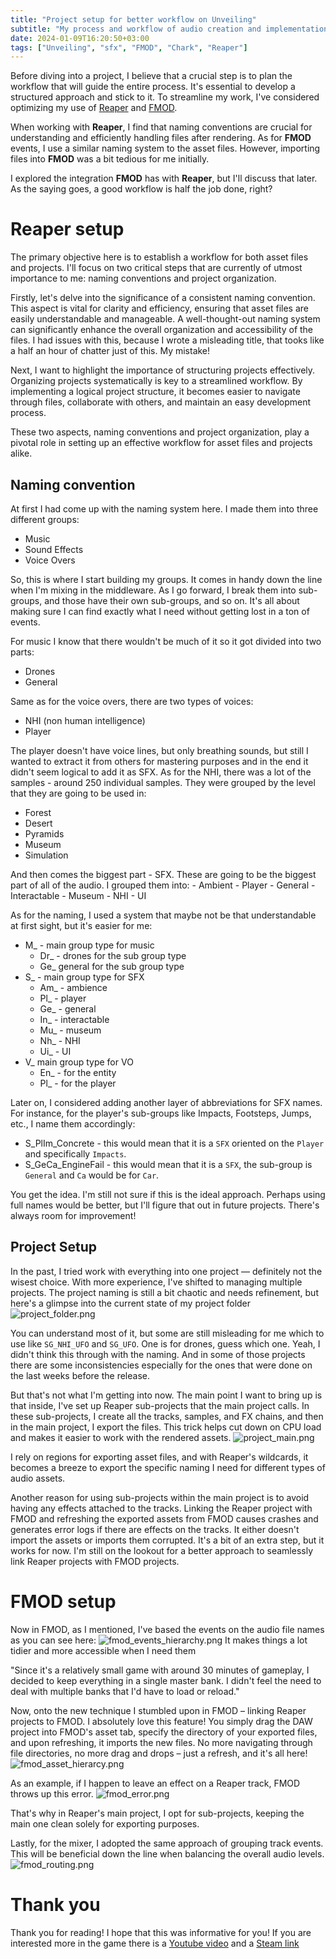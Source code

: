 ```yaml
---
title: "Project setup for better workflow on Unveiling"
subtitle: "My process and workflow of audio creation and implementation for the game Unveiling "
date: 2024-01-09T16:20:50+03:00
tags: ["Unveiling", "sfx", "FMOD", "Chark", "Reaper"]
---
```


Before diving into a project, I believe that a crucial step is to plan the workflow that will guide the entire process. It's essential to develop a structured approach and stick to it. To streamline my work, I've considered optimizing my use of [Reaper](https://www.reaper.fm/) and [FMOD](https://www.fmod.com/).

When working with **Reaper**, I find that naming conventions are crucial for understanding and efficiently handling files after rendering. As for **FMOD** events, I use a similar naming system to the asset files. However, importing files into **FMOD** was a bit tedious for me initially.

I explored the integration **FMOD** has with **Reaper**, but I'll discuss that later. As the saying goes, a good workflow is half the job done, right?

# Reaper setup
The primary objective here is to establish a workflow for both asset files and projects. I'll focus on two critical steps that are currently of utmost importance to me: naming conventions and project organization.

Firstly, let's delve into the significance of a consistent naming convention. This aspect is vital for clarity and efficiency, ensuring that asset files are easily understandable and manageable. A well-thought-out naming system can significantly enhance the overall organization and accessibility of the files. I had issues with this, because I wrote a misleading title, that tooks like a half an hour of chatter just of this. My mistake!

Next, I want to highlight the importance of structuring projects effectively. Organizing projects systematically is key to a streamlined workflow. By implementing a logical project structure, it becomes easier to navigate through files, collaborate with others, and maintain an easy development process.

These two aspects, naming conventions and project organization, play a pivotal role in setting up an effective workflow for asset files and projects alike.

## Naming convention
At first I had come up with the naming system here. I made them into three different groups:
- Music
- Sound Effects
- Voice Overs

So, this is where I start building my groups. It comes in handy down the line when I'm mixing in the middleware. As I go forward, I break them into sub-groups, and those have their own sub-groups, and so on. It's all about making sure I can find exactly what I need without getting lost in a ton of events.

For music I know that there wouldn't be much of it so it got divided into two parts:
- Drones
- General

Same as for the voice overs, there are two types of voices:
- NHI (non human intelligence)
- Player

The player doesn't have voice lines, but only breathing sounds, but still I wanted to extract it from others for mastering purposes and in the end it didn't seem logical to add it as SFX. As for the NHI, there was a lot of the samples - around 250 individual samples. They were grouped by the level that they are going to be used in:
- Forest
- Desert
- Pyramids
- Museum
- Simulation

And then comes the biggest part - SFX. These are going to be the biggest part of all of the audio. I grouped them into:
	- Ambient
	- Player
	- General
	- Interactable
	- Museum
	- NHI
	- UI

As for the naming, I used a system that maybe not be that understandable at first sight, but it's easier for me:
- M_ - main group type for music
	- Dr_ - drones for the sub group type
	- Ge_ general for the sub group type
- S_ - main group type for SFX
	- Am_ - ambience
	- Pl_ - player
	- Ge_ - general
	- In_ - interactable
	- Mu_ - museum
	- Nh_ - NHI
	- Ui_ - UI
- V_ main group type for VO
	- En_ - for the entity
	- Pl_ - for the player

Later on, I considered adding another layer of abbreviations for SFX names. For instance, for the player's sub-groups like Impacts, Footsteps, Jumps, etc., I name them accordingly:
- S_PlIm_Concrete - this would mean that it is a `SFX` oriented on the `Player` and specifically `Impacts`.
- S_GeCa_EngineFail - this would mean that it is a `SFX`, the sub-group is `General` and `Ca` would be for `Car`.

You get the idea. I'm still not sure if this is the ideal approach. Perhaps using full names would be better, but I'll figure that out in future projects. There's always room for improvement!

## Project Setup

In the past, I tried work with everything into one project — definitely not the wisest choice. With more experience, I've shifted to managing multiple projects. The project naming is still a bit chaotic and needs refinement, but here's a glimpse into the current state of my project folder
![project_folder.png](/img/unveiling_project_setup/project_folder.png)

You can understand most of it, but some are still misleading for me which to use like `SG_NHI_UFO` and `SG_UFO`. One is for drones, guess which one. Yeah, I didn't think this through with the naming. And in some of those projects there are some inconsistencies especially for the ones that were done on the last weeks before the release.

But that's not what I'm getting into now. The main point I want to bring up is that inside, I've set up Reaper sub-projects that the main project calls. In these sub-projects, I create all the tracks, samples, and FX chains, and then in the main project, I export the files. This trick helps cut down on CPU load and makes it easier to work with the rendered assets.
![project_main.png](/img/unveiling_project_setup/project_main.png)

I rely on regions for exporting asset files, and with Reaper's wildcards, it becomes a breeze to export the specific naming I need for different types of audio assets.

Another reason for using sub-projects within the main project is to avoid having any effects attached to the tracks. Linking the Reaper project with FMOD and refreshing the exported assets from FMOD causes crashes and generates error logs if there are effects on the tracks. It either doesn't import the assets or imports them corrupted. It's a bit of an extra step, but it works for now. I'm still on the lookout for a better approach to seamlessly link Reaper projects with FMOD projects.

# FMOD setup
Now in FMOD, as I mentioned, I've based the events on the audio file names as you can see here:
![fmod_events_hierarchy.png](/img/unveiling_project_setup/fmod_events_hierarchy.png)
It makes things a lot tidier and more accessible when I need them

"Since it's a relatively small game with around 30 minutes of gameplay, I decided to keep everything in a single master bank. I didn't feel the need to deal with multiple banks that I'd have to load or reload."

Now, onto the new technique I stumbled upon in FMOD – linking Reaper projects to FMOD. I absolutely love this feature! You simply drag the DAW project into FMOD's asset tab, specify the directory of your exported files, and upon refreshing, it imports the new files. No more navigating through file directories, no more drag and drops – just a refresh, and it's all here!
![fmod_asset_hierarcy.png](/img/unveiling_project_setup/fmod_asset_hierarcy.png)

As an example, if I happen to leave an effect on a Reaper track, FMOD throws up this error.
![fmod_error.png](/img/unveiling_project_setup/fmod_error.png)

That's why in Reaper's main project, I opt for sub-projects, keeping the main one clean solely for exporting purposes.

Lastly, for the mixer, I adopted the same approach of grouping track events. This will be beneficial down the line when balancing the overall audio levels.
![fmod_routing.png](/img/unveiling_project_setup/fmod_routing.png)

# Thank you
Thank you for reading! I hope that this was informative for you!
If you are interested more in the game there is a [Youtube video](https://www.youtube.com/watch?v=vzC4W_8MLMo) and a [Steam link](https://store.steampowered.com/app/2719950/Unveiling/)